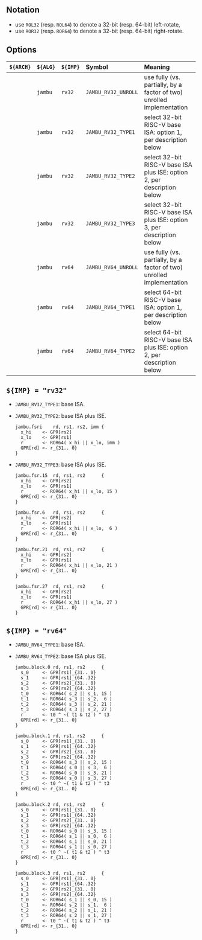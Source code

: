 <!--- -------------------------------------------------------------------- --->

## Notation

- use `ROL32` (resp. `ROL64`) to denote a 32-bit (resp. 64-bit)  left-rotate,
- use `ROR32` (resp. `ROR64`) to denote a 32-bit (resp. 64-bit) right-rotate.

<!--- -------------------------------------------------------------------- --->

## Options

| `${ARCH}` | `${ALG}`   | `${IMP}`  | Symbol                 | Meaning                                                                 |
| :-------- | :--------- | :-------- | :--------------------- | :---------------------------------------------------------------------- |
|           | `jambu`    | `rv32`    | `JAMBU_RV32_UNROLL`    | use fully (vs. partially, by a factor of two) unrolled implementation   |
|           | `jambu`    | `rv32`    | `JAMBU_RV32_TYPE1`     | select 32-bit RISC-V base ISA:          option 1, per description below |
|           | `jambu`    | `rv32`    | `JAMBU_RV32_TYPE2`     | select 32-bit RISC-V base ISA plus ISE: option 2, per description below |
|           | `jambu`    | `rv32`    | `JAMBU_RV32_TYPE3`     | select 32-bit RISC-V base ISA plus ISE: option 3, per description below |
|           | `jambu`    | `rv64`    | `JAMBU_RV64_UNROLL`    | use fully (vs. partially, by a factor of two) unrolled implementation   |
|           | `jambu`    | `rv64`    | `JAMBU_RV64_TYPE1`     | select 64-bit RISC-V base ISA:          option 1, per description below |
|           | `jambu`    | `rv64`    | `JAMBU_RV64_TYPE2`     | select 64-bit RISC-V base ISA plus ISE: option 2, per description below |

<!--- -------------------------------------------------------------------- --->

## `${IMP} = "rv32"`

- `JAMBU_RV32_TYPE1`: base ISA.

- `JAMBU_RV32_TYPE2`: base ISA plus ISE.

  ```
  jambu.fsri    rd, rs1, rs2, imm {
    x_hi    <- GPR[rs2]
    x_lo    <- GPR[rs1]
    r       <- ROR64( x_hi || x_lo, imm )
    GPR[rd] <- r_{31.. 0}
  }                                             
  ```

- `JAMBU_RV32_TYPE3`: base ISA plus ISE.

  ```
  jambu.fsr.15  rd, rs1, rs2      {
    x_hi    <- GPR[rs2]
    x_lo    <- GPR[rs1]                                             
    r       <- ROR64( x_hi || x_lo, 15 )
    GPR[rd] <- r_{31.. 0}
  }

  jambu.fsr.6   rd, rs1, rs2      {
    x_hi    <- GPR[rs2]
    x_lo    <- GPR[rs1]                                             
    r       <- ROR64( x_hi || x_lo,  6 )
    GPR[rd] <- r_{31.. 0}
  }

  jambu.fsr.21  rd, rs1, rs2      {
    x_hi    <- GPR[rs2]
    x_lo    <- GPR[rs1]                                             
    r       <- ROR64( x_hi || x_lo, 21 )
    GPR[rd] <- r_{31.. 0}
  }

  jambu.fsr.27  rd, rs1, rs2      {
    x_hi    <- GPR[rs2]
    x_lo    <- GPR[rs1]                                             
    r       <- ROR64( x_hi || x_lo, 27 )
    GPR[rd] <- r_{31.. 0}
  }
  ```

<!--- -------------------------------------------------------------------- --->

## `${IMP} = "rv64"`

- `JAMBU_RV64_TYPE1`: base ISA.

- `JAMBU_RV64_TYPE2`: base ISA plus ISE.

  ```
  jambu.block.0 rd, rs1, rs2      { 
    s_0     <- GPR[rs1]_{31.. 0}
    s_1     <- GPR[rs1]_{64..32}
    s_2     <- GPR[rs2]_{31.. 0}
    s_3     <- GPR[rs2]_{64..32}
    t_0     <- ROR64( s_2 || s_1, 15 )
    t_1     <- ROR64( s_3 || s_2,  6 )
    t_2     <- ROR64( s_3 || s_2, 21 )
    t_3     <- ROR64( s_3 || s_2, 27 )
    r       <- t0 ^ ~( t1 & t2 ) ^ t3
    GPR[rd] <- r_{31.. 0}
  }

  jambu.block.1 rd, rs1, rs2      {
    s_0     <- GPR[rs1]_{31.. 0}
    s_1     <- GPR[rs1]_{64..32}
    s_2     <- GPR[rs2]_{31.. 0}
    s_3     <- GPR[rs2]_{64..32}
    t_0     <- ROR64( s_3 || s_2, 15 )
    t_1     <- ROR64( s_0 || s_3,  6 )
    t_2     <- ROR64( s_0 || s_3, 21 )
    t_3     <- ROR64( s_0 || s_3, 27 )
    r       <- t0 ^ ~( t1 & t2 ) ^ t3
    GPR[rd] <- r_{31.. 0}
  }

  jambu.block.2 rd, rs1, rs2      {
    s_0     <- GPR[rs1]_{31.. 0}
    s_1     <- GPR[rs1]_{64..32}
    s_2     <- GPR[rs2]_{31.. 0}
    s_3     <- GPR[rs2]_{64..32}
    t_0     <- ROR64( s_0 || s_3, 15 )
    t_1     <- ROR64( s_1 || s_0,  6 )
    t_2     <- ROR64( s_1 || s_0, 21 )
    t_3     <- ROR64( s_1 || s_0, 27 )
    r       <- t0 ^ ~( t1 & t2 ) ^ t3
    GPR[rd] <- r_{31.. 0}
  }

  jambu.block.3 rd, rs1, rs2      {
    s_0     <- GPR[rs1]_{31.. 0}
    s_1     <- GPR[rs1]_{64..32}
    s_2     <- GPR[rs2]_{31.. 0}
    s_3     <- GPR[rs2]_{64..32}
    t_0     <- ROR64( s_1 || s_0, 15 )
    t_1     <- ROR64( s_2 || s_1,  6 )
    t_2     <- ROR64( s_2 || s_1, 21 )
    t_3     <- ROR64( s_2 || s_1, 27 )
    r       <- t0 ^ ~( t1 & t2 ) ^ t3
    GPR[rd] <- r_{31.. 0}
  }
  ```

<!--- -------------------------------------------------------------------- --->
